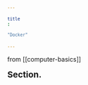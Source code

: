```yaml
---
title: "Docker"
---
```

from [[computer-basics]]

<h1>Section.</h1>

<div id="postings"></div>

<script>
    function add_posting(url, image, title, des)
    {
        let main = document.getElementById('postings');

        let obj = document.createElement('a');
        obj.setAttribute('class', 'posting');
        let url_ = "https://giana-blog.netlify.app/" + url + "/";
        obj.setAttribute('href', url_);

        let div = document.createElement('div');
        let preimage = document.createElement('img');
        preimage.setAttribute('class', 'preimg');
        preimage.setAttribute('src', "https://giana-blog.netlify.app/assets/"+image);
        obj.appendChild(preimage);

        div.setAttribute('class', 'post-body');
        let h1 = document.createElement('h1');
        h1.setAttribute('class', "post-title");
        h1.innerText = title;
        div.appendChild(h1);

        let span = document.createElement('span');
        span.innerText = des;
        div.appendChild(span);
        obj.appendChild(div);
        main.appendChild(obj);
    }
    add_posting("whatisdocker", "../assets/intro.png", "What is Docker?", "Introduction of Docker"); 
    add_posting("dockerarchitecture", "../assets/strategy.png", "Architecture of Docker", "How does docker work in various environment?");
    add_posting("dockercommand", "../assets/command.png", "Commands of Docker", "Let's execute docker container and image through command");
    add_posting("communicationofcontainer", "../assets/collab.png", "Configuration of container to communicate with other environment");
    add_posting("indexationofcontainer", "../assets/indexation.png", "Indexation of Container", "The chapter introduces network of container in docker");
    add_posting("handsoncontainer", "../assets/handson.png", "Hands-on Docker", "Docker technique for hands-on work");
    add_posting("dockercompose", "../assets/dockercompose.png", "docker-compose", "Docker Compose is used to define and manage multi-container Docker applications, simplifying their setup, configuration, and orchestration");
</script>

<style>
    .post-body
    {
        display:grid;
        place-items: center normal;
        padding: 2vw 0vw;
    }
    .posting
    {
        display: flex;
        justify-content: flex-start;
        margin: 3vw 3vw;
    }
    .preimg
    {
        display: inline-block;
        width: 10vw;
        height: 10vw;
        border-radius: 10px;
        margin: 0em 0em;
        margin-right: 3vw;
        vertical-align: middle;
    }
    span
    {
        display: block;
        font-size: 1vw;
    }
    h1
    {
        font-size: 2vw;
        margin-top:0em;
    }
</style>



